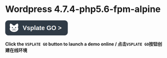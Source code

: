 # Wordpress 4.7.4-php5.6-fpm-alpine

<a href="https://www.vsplate.com/?docker-compose=https://github.com/vsplate/dcenvs/wordpress/4.7.4-php5.6-fpm-alpine"><img alt="VSPLATE GO" src="https://raw.githubusercontent.com/vsplate/images/master/vsgo_btn.png" width="200px"></a>

**Click the `VSPLATE GO` button to launch a demo online / 点击`VSPLATE GO`按钮创建在线环境**